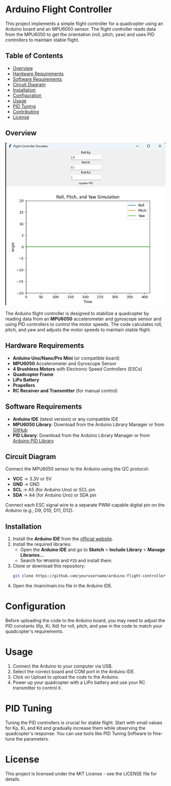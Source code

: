 # Arduino Flight Controller

This project implements a simple flight controller for a quadcopter using an Arduino board and an MPU6050 sensor. The flight controller reads data from the MPU6050 to get the orientation (roll, pitch, yaw) and uses PID controllers to maintain stable flight.

## Table of Contents

- [Overview](#overview)
- [Hardware Requirements](#hardware-requirements)
- [Software Requirements](#software-requirements)
- [Circuit Diagram](#circuit-diagram)
- [Installation](#installation)
- [Configuration](#configuration)
- [Usage](#usage)
- [PID Tuning](#pid-tuning)
- [Contributing](#contributing)
- [License](#license)

## Overview

![alt text](image.png)

The Arduino flight controller is designed to stabilize a quadcopter by reading data from an **MPU6050** accelerometer and gyroscope sensor and using PID controllers to control the motor speeds. The code calculates roll, pitch, and yaw and adjusts the motor speeds to maintain stable flight.

## Hardware Requirements

- **Arduino Uno/Nano/Pro Mini** (or compatible board)
- **MPU6050** Accelerometer and Gyroscope Sensor
- **4 Brushless Motors** with Electronic Speed Controllers (ESCs)
- **Quadcopter Frame**
- **LiPo Battery**
- **Propellers**
- **RC Receiver and Transmitter** (for manual control)

## Software Requirements

- **Arduino IDE** (latest version) or any compatible IDE
- **MPU6050 Library**: Download from the Arduino Library Manager or from [GitHub](https://github.com/jrowberg/i2cdevlib/tree/master/Arduino/MPU6050)
- **PID Library**: Download from the Arduino Library Manager or from [Arduino PID Library](https://playground.arduino.cc/Code/PIDLibrary/)

## Circuit Diagram

Connect the MPU6050 sensor to the Arduino using the I2C protocol:

- **VCC** -> 3.3V or 5V
- **GND** -> GND
- **SCL** -> A5 (for Arduino Uno) or SCL pin
- **SDA** -> A4 (for Arduino Uno) or SDA pin

Connect each ESC signal wire to a separate PWM-capable digital pin on the Arduino (e.g., D9, D10, D11, D12).

## Installation

1. Install the **Arduino IDE** from the [official website](https://www.arduino.cc/en/software).
2. Install the required libraries:
   - Open the **Arduino IDE** and go to **Sketch** > **Include Library** > **Manage Libraries...**
   - Search for `MPU6050` and `PID` and install them.
3. Clone or download this repository:
   ```bash
   git clone https://github.com/yourusername/arduino-flight-controller.git

4. Open the /main/main.ino file in the Arduino IDE.


# Configuration
Before uploading the code to the Arduino board, you may need to adjust the PID constants (Kp, Ki, Kd) for roll, pitch, and yaw in the code to match your quadcopter's requirements.

# Usage
1. Connect the Arduino to your computer via USB.
2. Select the correct board and COM port in the Arduino IDE.
3. Click on Upload to upload the code to the Arduino.
4. Power up your quadcopter with a LiPo battery and use your RC transmitter to control it.

# PID Tuning
Tuning the PID controllers is crucial for stable flight. Start with small values for Kp, Ki, and Kd and gradually increase them while observing the quadcopter's response. You can use tools like PID Tuning Software to fine-tune the parameters.

# License
This project is licensed under the MIT License - see the LICENSE file for details.